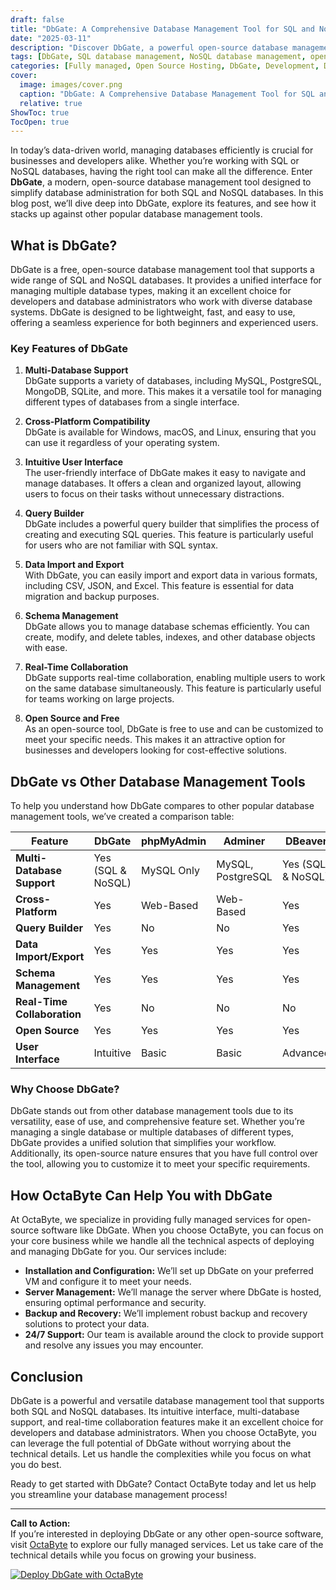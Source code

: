 ```yaml
---
draft: false
title: "DbGate: A Comprehensive Database Management Tool for SQL and NoSQL Databases"
date: "2025-03-11"
description: "Discover DbGate, a powerful open-source database management tool that supports both SQL and NoSQL databases. Learn how DbGate simplifies database administration, its key features, and how it compares to other popular database tools."
tags: [DbGate, SQL database management, NoSQL database management, open-source database tools, DbGate vs other tools, database administration, DbGate features, managed database services, OctaByte]
categories: [Fully managed, Open Source Hosting, DbGate, Development, Dev Ops]
cover:
  image: images/cover.png
  caption: "DbGate: A Comprehensive Database Management Tool for SQL and NoSQL Databases"
  relative: true
ShowToc: true
TocOpen: true
---
```



In today’s data-driven world, managing databases efficiently is crucial for businesses and developers alike. Whether you’re working with SQL or NoSQL databases, having the right tool can make all the difference. Enter **DbGate**, a modern, open-source database management tool designed to simplify database administration for both SQL and NoSQL databases. In this blog post, we’ll dive deep into DbGate, explore its features, and see how it stacks up against other popular database management tools.

## What is DbGate?

DbGate is a free, open-source database management tool that supports a wide range of SQL and NoSQL databases. It provides a unified interface for managing multiple database types, making it an excellent choice for developers and database administrators who work with diverse database systems. DbGate is designed to be lightweight, fast, and easy to use, offering a seamless experience for both beginners and experienced users.

### Key Features of DbGate

1. **Multi-Database Support**  
   DbGate supports a variety of databases, including MySQL, PostgreSQL, MongoDB, SQLite, and more. This makes it a versatile tool for managing different types of databases from a single interface.

2. **Cross-Platform Compatibility**  
   DbGate is available for Windows, macOS, and Linux, ensuring that you can use it regardless of your operating system.

3. **Intuitive User Interface**  
   The user-friendly interface of DbGate makes it easy to navigate and manage databases. It offers a clean and organized layout, allowing users to focus on their tasks without unnecessary distractions.

4. **Query Builder**  
   DbGate includes a powerful query builder that simplifies the process of creating and executing SQL queries. This feature is particularly useful for users who are not familiar with SQL syntax.

5. **Data Import and Export**  
   With DbGate, you can easily import and export data in various formats, including CSV, JSON, and Excel. This feature is essential for data migration and backup purposes.

6. **Schema Management**  
   DbGate allows you to manage database schemas efficiently. You can create, modify, and delete tables, indexes, and other database objects with ease.

7. **Real-Time Collaboration**  
   DbGate supports real-time collaboration, enabling multiple users to work on the same database simultaneously. This feature is particularly useful for teams working on large projects.

8. **Open Source and Free**  
   As an open-source tool, DbGate is free to use and can be customized to meet your specific needs. This makes it an attractive option for businesses and developers looking for cost-effective solutions.

## DbGate vs Other Database Management Tools

To help you understand how DbGate compares to other popular database management tools, we’ve created a comparison table:

| Feature                | DbGate               | phpMyAdmin          | Adminer             | DBeaver             |
|------------------------|----------------------|---------------------|---------------------|---------------------|
| **Multi-Database Support** | Yes (SQL & NoSQL)    | MySQL Only          | MySQL, PostgreSQL   | Yes (SQL & NoSQL)   |
| **Cross-Platform**      | Yes                  | Web-Based           | Web-Based           | Yes                 |
| **Query Builder**       | Yes                  | No                  | No                  | Yes                 |
| **Data Import/Export**  | Yes                  | Yes                 | Yes                 | Yes                 |
| **Schema Management**   | Yes                  | Yes                 | Yes                 | Yes                 |
| **Real-Time Collaboration** | Yes                  | No                  | No                  | No                  |
| **Open Source**         | Yes                  | Yes                 | Yes                 | Yes                 |
| **User Interface**      | Intuitive            | Basic               | Basic               | Advanced            |

### Why Choose DbGate?

DbGate stands out from other database management tools due to its versatility, ease of use, and comprehensive feature set. Whether you’re managing a single database or multiple databases of different types, DbGate provides a unified solution that simplifies your workflow. Additionally, its open-source nature ensures that you have full control over the tool, allowing you to customize it to meet your specific requirements.

## How OctaByte Can Help You with DbGate

At OctaByte, we specialize in providing fully managed services for open-source software like DbGate. When you choose OctaByte, you can focus on your core business while we handle all the technical aspects of deploying and managing DbGate for you. Our services include:

- **Installation and Configuration:** We’ll set up DbGate on your preferred VM and configure it to meet your needs.
- **Server Management:** We’ll manage the server where DbGate is hosted, ensuring optimal performance and security.
- **Backup and Recovery:** We’ll implement robust backup and recovery solutions to protect your data.
- **24/7 Support:** Our team is available around the clock to provide support and resolve any issues you may encounter.

## Conclusion

DbGate is a powerful and versatile database management tool that supports both SQL and NoSQL databases. Its intuitive interface, multi-database support, and real-time collaboration features make it an excellent choice for developers and database administrators. When you choose OctaByte, you can leverage the full potential of DbGate without worrying about the technical details. Let us handle the complexities while you focus on what you do best.

Ready to get started with DbGate? Contact OctaByte today and let us help you streamline your database management process!

---

**Call to Action:**  
If you’re interested in deploying DbGate or any other open-source software, visit [OctaByte](https://octabyte.io) to explore our fully managed services. Let us take care of the technical details while you focus on growing your business.

[![Deploy DbGate with OctaByte](/images/deploy-on-octabyte.png)](https://octabyte.io/fully-managed-open-source-services/development/dev-ops/dbgate)
